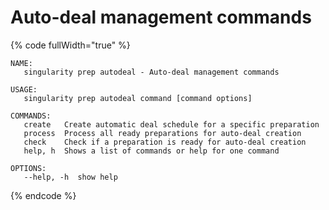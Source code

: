 # Auto-deal management commands

{% code fullWidth="true" %}
```
NAME:
   singularity prep autodeal - Auto-deal management commands

USAGE:
   singularity prep autodeal command [command options]

COMMANDS:
   create   Create automatic deal schedule for a specific preparation
   process  Process all ready preparations for auto-deal creation
   check    Check if a preparation is ready for auto-deal creation
   help, h  Shows a list of commands or help for one command

OPTIONS:
   --help, -h  show help
```
{% endcode %}
